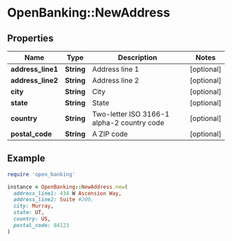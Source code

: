 # OpenBanking::NewAddress

## Properties

| Name | Type | Description | Notes |
| ---- | ---- | ----------- | ----- |
| **address_line1** | **String** | Address line 1 | [optional] |
| **address_line2** | **String** | Address line 2 | [optional] |
| **city** | **String** | City | [optional] |
| **state** | **String** | State | [optional] |
| **country** | **String** | Two-letter ISO 3166-1 alpha-2 country code | [optional] |
| **postal_code** | **String** | A ZIP code | [optional] |

## Example

```ruby
require 'open_banking'

instance = OpenBanking::NewAddress.new(
  address_line1: 434 W Ascension Way,
  address_line2: Suite #200,
  city: Murray,
  state: UT,
  country: US,
  postal_code: 84123
)
```

